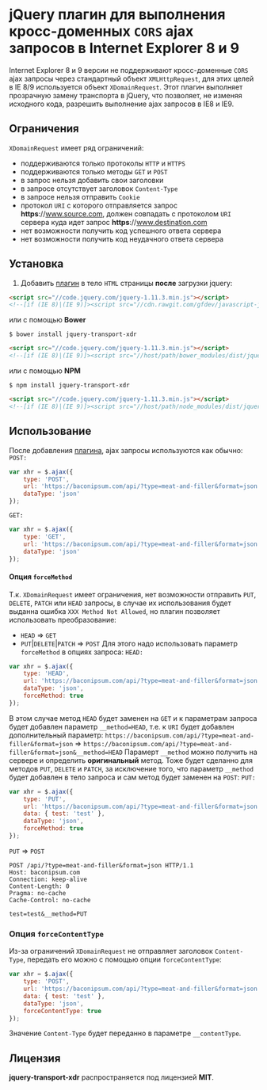 # jQuery плагин для выполнения кросс-доменных `CORS` ajax запросов в Internet Explorer 8 и 9

Internet Explorer 8 и 9 версии не поддерживают кросс-доменные `CORS` ajax запросы через стандартный объект `XMLHttpRequest`,
для этих целей в IE 8/9 используется объект `XDomainRequest`. Этот плагин выполняет прозрачную замену транспорта в jQuery,
что позволяет, не изменяя исходного кода, разрешить выполнение ajax запросов в IE8 и IE9.

## Ограничения
`XDomainRequest` имеет ряд ограничений:
* поддерживаются только протоколы `HTTP` и `HTTPS`
* поддерживаются только методы `GET` и `POST`
* в запрос нельзя добавить свои заголовки
* в запросе отсутствует заголовок `Content-Type`
* в запросе нельзя отправить `Cookie`
* протокол `URI` с которого отправляется запрос **https**://www.source.com, должен совпадать с протоколом `URI` сервера куда идет запрос **https**://www.destination.com
* нет возможности получить код успешного ответа сервера
* нет возможности получить код неудачного ответа сервера

## Установка
1. Добавить [плагин](http://cdn.rawgit.com/gfdev/javascript-jquery-transport-xdr/master/dist/jquery.transport.xdr.min.js) в тело `HTML` страницы **после** загрузки jquery:
```html
<script src="//code.jquery.com/jquery-1.11.3.min.js"></script>
<!--[if (IE 8)|(IE 9)]><script src="//cdn.rawgit.com/gfdev/javascript-jquery-transport-xdr/master/dist/jquery.transport.xdr.min.js"></script><![endif]-->
```
или с помощью **Bower**
```
$ bower install jquery-transport-xdr
```
```html
<script src="//code.jquery.com/jquery-1.11.3.min.js"></script>
<!--[if (IE 8)|(IE 9)]><script src="//host/path/bower_modules/dist/jquery.transport.xdr.min.js"></script><![endif]-->
```
или с помощью **NPM**
```
$ npm install jquery-transport-xdr
```
```html
<script src="//code.jquery.com/jquery-1.11.3.min.js"></script>
<!--[if (IE 8)|(IE 9)]><script src="//host/path/node_modules/dist/jquery.transport.xdr.min.js"></script><![endif]-->
```

## Использование
После добавления [плагина](http://cdn.rawgit.com/gfdev/javascript-jquery-transport-xdr/master/dist/jquery.transport.xdr.min.js), ajax запросы используются как обычно:
`POST:`
```javascript
var xhr = $.ajax({
    type: 'POST',
    url: 'https://baconipsum.com/api/?type=meat-and-filler&format=json',
    dataType: 'json'
});
```
`GET:`
```javascript
var xhr = $.ajax({
    type: 'GET',
    url: 'https://baconipsum.com/api/?type=meat-and-filler&format=json',
    dataType: 'json'
});
```

#### Опция `forceMethod`
Т.к. `XDomainRequest` имеет ограничения, нет возможности отправить `PUT`, `DELETE`, `PATCH` или `HEAD` запросы, в случае их использования будет выданна ошибка
`XXX Method Not Allowed`, но плагин позволяет использовать преобразование:
* `HEAD` => `GET`
* `PUT`|`DELETE`|`PATCH` => `POST`
Для этого надо использовать параметр `forceMethod` в опциях запроса:
`HEAD:`
```javascript
var xhr = $.ajax({
    type: 'HEAD',
    url: 'https://baconipsum.com/api/?type=meat-and-filler&format=json',
    dataType: 'json',
    forceMethod: true
});
```
В этом случае метод `HEAD` будет заменен на `GET` и к параметрам запроса будет добавлен параметр `__method=HEAD`, т.е. к `URI` будет добавлен дополнительный параметр:
`https://baconipsum.com/api/?type=meat-and-filler&format=json` => `https://baconipsum.com/api/?type=meat-and-filler&format=json&__method=HEAD`
Парамерт `__method` можно получить на сервере и определить **оригинальный** метод.
Тоже будет сделанно для методов `PUT`, `DELETE` и `PATCH`, за исключение того, что параметр `__method` будет добавлен в тело запроса и сам метод будет заменен на `POST`:
`PUT:`
```javascript
var xhr = $.ajax({
    type: 'PUT',
    url: 'https://baconipsum.com/api/?type=meat-and-filler&format=json',
    data: { test: 'test' },
    dataType: 'json',
    forceMethod: true
});
```
`PUT` => `POST`
```
POST /api/?type=meat-and-filler&format=json HTTP/1.1
Host: baconipsum.com
Connection: keep-alive
Content-Length: 0
Pragma: no-cache
Cache-Control: no-cache

test=test&__method=PUT
```

### Опция `forceContentType`
Из-за ограничений `XDomainRequest` не отправляет заголовок `Content-Type`, передать его можно с помощью опции `forceContentType`:
```javascript
var xhr = $.ajax({
    type: 'POST',
    url: 'https://baconipsum.com/api/?type=meat-and-filler&format=json',
    data: { test: 'test' },
    dataType: 'json',
    forceContentType: true
});
```
Значение `Content-Type` будет переданно в параметре `__contentType`.

## Лицензия
**jquery-transport-xdr** распространяется под лицензией **MIT**.
